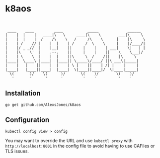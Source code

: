 # k8aos

```                                                                  


 ____    ____         ____           _____             ______  
|    |  |    |   ____|\   \     ____|\    \        ___|\     \
|    |  |    |  /    /\    \   /     /\    \      |    |\     \
|    | /    // |    |  |    | /     /  \    \     |    |/____/|
|    |/ _ _//  |    |__|    ||     |    |    | ___|    \|   | |
|    |\    \'  |    .--.    ||     |    |    ||    \    \___|/
|    | \    \  |    |  |    ||\     \  /    /||    |\     \    
|____|  \____\ |____|  |____|| \_____\/____/ ||\ ___\|_____|   
|    |   |    ||    |  |    | \ |    ||    | /| |    |     |   
|____|   |____||____|  |____|  \|____||____|/  \|____|_____|   
  \(       )/    \(      )/       \(    )/        \(    )/     
   '       '      '      '         '    '          '    '      

```


## Installation
```
go get github.com/AlexsJones/k8aos
```

## Configuration

`kubectl config view > config`

You may want to override the URL and use `kubectl proxy` with `http://localhost:8001` in the config file
to avoid having to use CAFiles or TLS issues.
